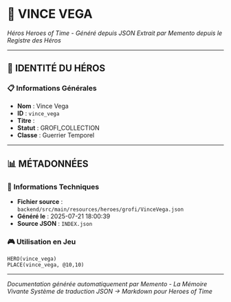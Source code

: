 # 🏹 **VINCE VEGA**


*Héros Heroes of Time - Généré depuis JSON*
*Extrait par Memento depuis le Registre des Héros*

---

## 🎯 **IDENTITÉ DU HÉROS**

### 📋 **Informations Générales**
- **Nom** : Vince Vega
- **ID** : `vince_vega`
- **Titre** : 
- **Statut** : GROFI_COLLECTION
- **Classe** : Guerrier Temporel


---

## 📊 **MÉTADONNÉES**

### 🔧 **Informations Techniques**
- **Fichier source** : `backend/src/main/resources/heroes/grofi/VinceVega.json`
- **Généré le** : 2025-07-21 18:00:39
- **Source JSON** : `INDEX.json`

### 🎮 **Utilisation en Jeu**
```hots
HERO(vince_vega)
PLACE(vince_vega, @10,10)
```

---

*Documentation générée automatiquement par Memento - La Mémoire Vivante*
*Système de traduction JSON → Markdown pour Heroes of Time*

